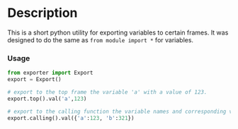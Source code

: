 
# Description

This is a short python utility for exporting variables to certain frames. It
was designed to do the same as `from module import *` for variables.

### Usage

``` python
from exporter import Export
export = Export()

# export to the top frame the variable 'a' with a value of 123.
export.top().val('a',123)

# export to the calling function the variable names and corresponding values.
export.calling().val({'a':123, 'b':321})
```






